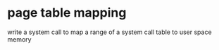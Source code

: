 # page table mapping 
write a system call to map a range of a system call table to user space memory

